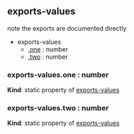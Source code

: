 <a name="module_exports-values"></a>
## exports-values
note the exports are documented directly

  

* exports-values
    * [.one](#module_exports-values.one) : number
    * [.two](#module_exports-values.two) : number


<a name="module_exports-values.one"></a>
### exports-values.one : number
**Kind**: static property of [exports-values](#module_exports-values)


<a name="module_exports-values.two"></a>
### exports-values.two : number
**Kind**: static property of [exports-values](#module_exports-values)


